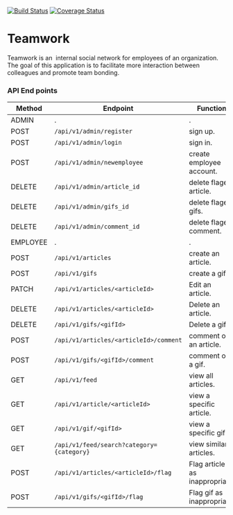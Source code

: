 [![Build Status](https://travis-ci.com/bmugenya/Teamwork.svg?branch=develop)](https://travis-ci.com/bmugenya/Teamwork)          [![Coverage Status](https://coveralls.io/repos/github/bmugenya/Teamwork/badge.svg?branch=develop)](https://coveralls.io/github/bmugenya/Teamwork?branch=develop)

# Teamwork
Teamwork is an ​ internal social network for employees of an organization. The goal of this application is to facilitate more interaction between colleagues and promote team bonding.


### API End points
Method | Endpoint | Function |
| ------ | -------------| --------------- |
|ADMIN| . |   .   |
|POST| `/api/v1/admin/register` | sign up. |
|POST| `/api/v1/admin/login` | sign in. |
|POST| `/api/v1/admin/newemployee` | create employee account. |
|DELETE| `/api/v1/admin/article_id` | delete flaged article. |
|DELETE| `/api/v1/admin/gifs_id` | delete flaged gifs. |
|DELETE| `/api/v1/admin/comment_id` | delete flaged comment. |
|EMPLOYEE| . |   .   |
|POST| `/api/v1/articles` | create an article. |
|POST| `/api/v1/gifs` | create a gif. |
|PATCH| `/api/v1/articles/<articleId>` | Edit an article. |
|DELETE| `/api/v1/articles/<articleId>` | Delete an article. |
|DELETE| `/api/v1/gifs/<gifId>` | Delete a gif. |
|POST| `/api/v1/articles/<articleId>/comment` | comment on an article. |
|POST| `/api/v1/gifs/<gifId>/comment` | comment on a gif. |
|GET| `/api/v1/feed` | view all articles. |
|GET| `/api/v1/article/<articleId>` | view a specific article. |
|GET| `/api/v1/gif/<gifId>` | view a specific gif. |
|GET| `/api/v1/feed/search?category={category}` | view similar articles. |
|POST| `/api/v1/articles/<articleId>/flag` | Flag article as inappropriate. |
|POST| `/api/v1/gifs/<gifId>/flag` | Flag gif as inappropriate. |

